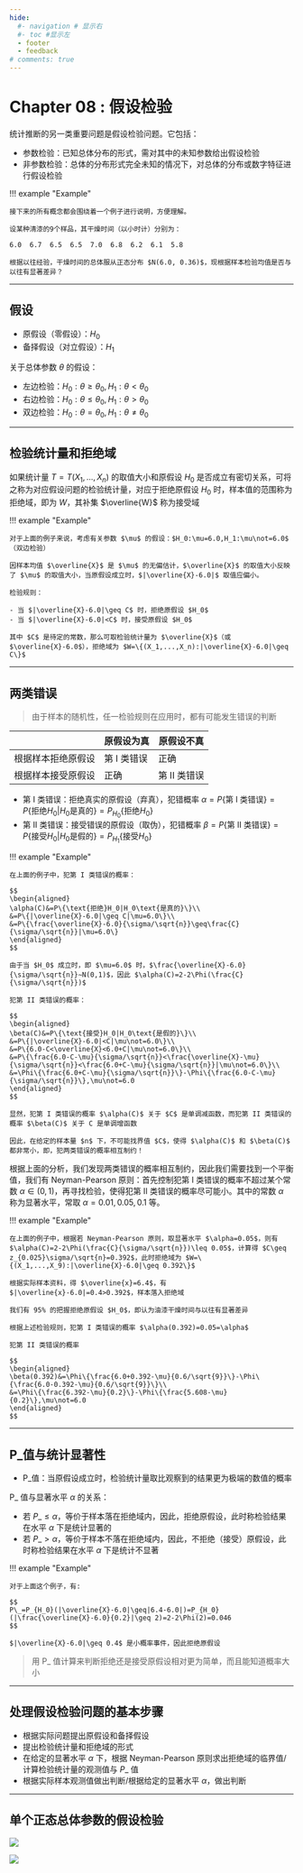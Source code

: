 ```yaml
---
hide:
  #- navigation # 显示右
  #- toc #显示左
  - footer
  - feedback
# comments: true
---  
```


# Chapter 08 : 假设检验

统计推断的另一类重要问题是假设检验问题。它包括：

- 参数检验：已知总体分布的形式，需对其中的未知参数给出假设检验
- 非参数检验：总体的分布形式完全未知的情况下，对总体的分布或数字特征进行假设检验

!!! example "Example"

	接下来的所有概念都会围绕着一个例子进行说明，方便理解。
	
	设某种清漆的9个样品，其干燥时间（以小时计）分别为：
	
    6.0  6.7  6.5  6.5  7.0  6.8  6.2  6.1  5.8
    
    根据以往经验，干燥时间的总体服从正态分布 $N(6.0, 0.36)$，现根据样本检验均值是否与以往有显著差异？
***
## 假设

- 原假设（零假设）：$H_0$
- 备择假设（对立假设）：$H_1$

关于总体参数 $\theta$ 的假设：

- 左边检验：$H_0:\theta\geq\theta_0,H_1:\theta<\theta_0$
- 右边检验：$H_0:\theta\leq\theta_0,H_1:\theta>\theta_0$
- 双边检验：$H_0:\theta=\theta_0,H_1:\theta\not=\theta_0$
***
## 检验统计量和拒绝域

如果统计量 $T=T(X_1,...,X_n)$ 的取值大小和原假设 $H_0$ 是否成立有密切关系，可将之称为对应假设问题的检验统计量，对应于拒绝原假设 $H_0$ 时，样本值的范围称为拒绝域，即为 $W$，其补集 $\overline{W}$ 称为接受域

!!! example "Example"

	对于上面的例子来说，考虑有关参数 $\mu$ 的假设：$H_0:\mu=6.0,H_1:\mu\not=6.0$（双边检验）
	
	因样本均值 $\overline{X}$ 是 $\mu$ 的无偏估计，$\overline{X}$ 的取值大小反映了 $\mu$ 的取值大小，当原假设成立时，$|\overline{X}-6.0|$ 取值应偏小。
	
	检验规则：
	
	- 当 $|\overline{X}-6.0|\geq C$ 时，拒绝原假设 $H_0$
	- 当 $|\overline{X}-6.0|<C$ 时，接受原假设 $H_0$
	
	其中 $C$ 是待定的常数，那么可取检验统计量为 $\overline{X}$（或 $\overline{X}-6.0$），拒绝域为 $W=\{(X_1,...,X_n):|\overline{X}-6.0|\geq C\}$
***
## 两类错误

> 由于样本的随机性，任一检验规则在应用时，都有可能发生错误的判断

|           | 原假设为真   | 原假设不真    |
| --------- | ------- | -------- |
| 根据样本拒绝原假设 | 第 I 类错误 | 正确       |
| 根据样本接受原假设 | 正确      | 第 II 类错误 |

- 第 I 类错误：拒绝真实的原假设（弃真），犯错概率 $\alpha=P\{\text{第 I 类错误}\}=P\{\text{拒绝}H_0|H_0\text{是真的}\}=P_{H_0}\{\text{拒绝}H_0\}$
- 第 II 类错误：接受错误的原假设（取伪），犯错概率 $\beta=P\{\text{第 II 类错误}\}=P\{\text{接受}H_0|H_0\text{是假的}\}=P_{H_1}\{\text{接受}H_0\}$

!!! example "Example"

	在上面的例子中，犯第 I 类错误的概率：
	
	$$
	\begin{aligned}
	\alpha(C)&=P\{\text{拒绝}H_0|H_0\text{是真的}\}\\
	&=P\{|\overline{X}-6.0|\geq C|\mu=6.0\}\\
	&=P\{\frac{\overline{X}-6.0}{\sigma/\sqrt{n}}\geq\frac{C}{\sigma/\sqrt{n}}|\mu=6.0\}
	\end{aligned}
	$$
	
	由于当 $H_0$ 成立时，即 $\mu=6.0$ 时，$\frac{\overline{X}-6.0}{\sigma/\sqrt{n}}∼N(0,1)$，因此 $\alpha(C)=2-2\Phi(\frac{C}{\sigma/\sqrt{n}})$
	
	犯第 II 类错误的概率：
	
	$$
	\begin{aligned}
	\beta(C)&=P\{\text{接受}H_0|H_0\text{是假的}\}\\
	&=P\{|\overline{X}-6.0|<C|\mu\not=6.0\}\\
	&=P\{6.0-C<\overline{X}<6.0+C|\mu\not=6.0\}\\
	&=P\{\frac{6.0-C-\mu}{\sigma/\sqrt{n}}<\frac{\overline{X}-\mu}{\sigma/\sqrt{n}}<\frac{6.0+C-\mu}{\sigma/\sqrt{n}}|\mu\not=6.0\}\\
	&=\Phi\{\frac{6.0+C-\mu}{\sigma/\sqrt{n}}\}-\Phi\{\frac{6.0-C-\mu}{\sigma/\sqrt{n}}\},\mu\not=6.0
	\end{aligned}
	$$
	
	显然，犯第 I 类错误的概率 $\alpha(C)$ 关于 $C$ 是单调减函数，而犯第 II 类错误的概率 $\beta(C)$ 关于 C 是单调增函数
	
	因此，在给定的样本量 $n$ 下，不可能找界值 $C$，使得 $\alpha(C)$ 和 $\beta(C)$ 都非常小，即，犯两类错误的概率相互制约！

根据上面的分析，我们发现两类错误的概率相互制约，因此我们需要找到一个平衡值，我们有 Neyman-Pearson 原则：首先控制犯第 I 类错误的概率不超过某个常数 $\alpha\in(0,1)$，再寻找检验，使得犯第 II 类错误的概率尽可能小。其中的常数 $\alpha$ 称为显著水平，常取 $\alpha=0.01,0.05,0.1$ 等。

!!! example "Example"

	在上面的例子中，根据若 Neyman-Pearson 原则，取显著水平 $\alpha=0.05$，则有 $\alpha(C)=2-2\Phi(\frac{C}{\sigma/\sqrt{n}})\leq 0.05$，计算得 $C\geq z_{0.025}\sigma/\sqrt{n}=0.392$，此时拒绝域为 $W=\{(X_1,...,X_9):|\overline{X}-6.0|\geq 0.392\}$
	
	根据实际样本资料，得 $\overline{x}=6.4$，有 $|\overline{x}-6.0|=0.4>0.392$，样本落入拒绝域
	
	我们有 95% 的把握拒绝原假设 $H_0$，即认为油漆干燥时间与以往有显著差异
	
	根据上述检验规则，犯第 I 类错误的概率 $\alpha(0.392)=0.05=\alpha$
	
	犯第 II 类错误的概率
	
	$$
	\begin{aligned}
	\beta(0.392)&=\Phi\{\frac{6.0+0.392-\mu}{0.6/\sqrt{9}}\}-\Phi\{\frac{6.0-0.392-\mu}{0.6/\sqrt{9}}\}\\
	&=\Phi\{\frac{6.392-\mu}{0.2}\}-\Phi\{\frac{5.608-\mu}{0.2}\},\mu\not=6.0
	\end{aligned}
	$$
	
***
## P_值与统计显著性

- P_值：当原假设成立时，检验统计量取比观察到的结果更为极端的数值的概率

P_ 值与显著水平 $\alpha$ 的关系：

- 若 $P\_\leq\alpha$，等价于样本落在拒绝域内，因此，拒绝原假设，此时称检验结果在水平 $\alpha$ 下是统计显著的
- 若 $P\_>\alpha$，等价于样本不落在拒绝域内，因此，不拒绝（接受）原假设，此时称检验结果在水平 $\alpha$ 下是统计不显著

!!! example "Example"

	对于上面这个例子，有:
	
	$$
	P\_=P_{H_0}(|\overline{X}-6.0|\geq|6.4-6.0|)=P_{H_0}(|\frac{\overline{X}-6.0}{0.2}|\geq 2)=2-2\Phi(2)=0.046
	$$
	
	$|\overline{X}-6.0|\geq 0.4$ 是小概率事件，因此拒绝原假设

> 用 P_ 值计算来判断拒绝还是接受原假设相对更为简单，而且能知道概率大小
***
## 处理假设检验问题的基本步骤

- 根据实际问题提出原假设和备择假设
- 提出检验统计量和拒绝域的形式
- 在给定的显著水平 $\alpha$ 下，根据 Neyman-Pearson 原则求出拒绝域的临界值/计算检验统计量的观测值与 $P\_$ 值
- 根据实际样本观测值做出判断/根据给定的显著水平 $\alpha$，做出判断
***
## 单个正态总体参数的假设检验

![](../../../assets/Pasted%20image%2020250106231217.png)

![](../../../assets/Pasted%20image%2020250106231252.png)
